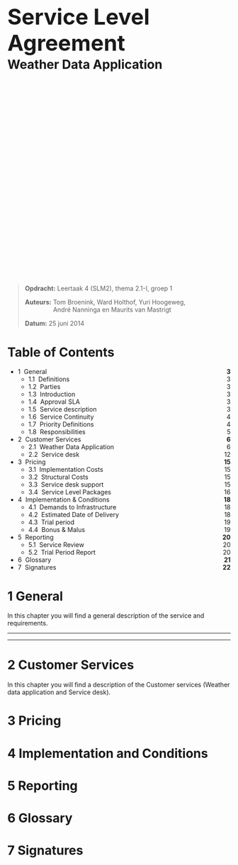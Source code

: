 <h1 style="font-size:3.5em">Service Level Agreement</h1>
<h2 style="font-size:2em;margin:-30px 0 480px">Weather Data Application</h2>

> __Opdracht:__ Leertaak 4 (SLM2), thema 2.1-I, groep 1
>
> __Auteurs:__ <span style="display:inline-block;vertical-align:top">Tom Broenink, Ward Holthof, Yuri Hoogeweg,<br/>André Nanninga en Maurits van Mastrigt</span>
>
> __Datum:__ 25 juni 2014

<!-- header: Vertrouwelijk document - SLM2, Groep 1, Thema 2.1-I -->

# Table of Contents

- 1 &nbsp;General											<span style="float:right;font-weight:bold">3</span>
	- 1.1 &nbsp;Definitions									<span style="float:right;font-weight:normal">3</span>
	- 1.2 &nbsp;Parties										<span style="float:right;font-weight:normal">3</span>	
	- 1.3 &nbsp;Introduction								<span style="float:right;font-weight:normal">3</span>
	- 1.4 &nbsp;Approval SLA								<span style="float:right;font-weight:normal">3</span>
	- 1.5 &nbsp;Service description 						<span style="float:right;font-weight:normal">3</span>
	- 1.6 &nbsp;Service Continuity							<span style="float:right;font-weight:normal">4</span>
	- 1.7 &nbsp;Priority Definitions						<span style="float:right;font-weight:normal">4</span>
	- 1.8 &nbsp;Responsibilities							<span style="float:right;font-weight:normal">5</span>
- 2 &nbsp;Customer Services									<span style="float:right;font-weight:bold">6</span>
	- 2.1 &nbsp;Weather Data Application 					<span style="float:right;font-weight:normal">6</span>
	- 2.2 &nbsp;Service desk								<span style="float:right;font-weight:normal">12</span>
- 3 &nbsp;Pricing       									<span style="float:right;font-weight:bold">15</span>
	- 3.1 &nbsp;Implementation Costs						<span style="float:right;font-weight:normal">15</span>
	- 3.2 &nbsp;Structural Costs							<span style="float:right;font-weight:normal">15</span>
	- 3.3 &nbsp;Service desk support 						<span style="float:right;font-weight:normal">15</span>
	- 3.4 &nbsp;Service Level Packages						<span style="float:right;font-weight:normal">16</span>
- 4 &nbsp;Implementation & Conditions						<span style="float:right;font-weight:bold">18</span>
	- 4.1 &nbsp;Demands to Infrastructure					<span style="float:right;font-weight:normal">18</span>
	- 4.2 &nbsp;Estimated Date of Delivery					<span style="float:right;font-weight:normal">18</span>
	- 4.3 &nbsp;Trial period								<span style="float:right;font-weight:normal">19</span>
	- 4.4 &nbsp;Bonus & Malus								<span style="float:right;font-weight:normal">19</span>
- 5 &nbsp;Reporting 										<span style="float:right;font-weight:bold">20</span>
	- 5.1 &nbsp;Service Review								<span style="float:right;font-weight:normal">20</span>
	- 5.2 &nbsp;Trial Period Report 						<span style="float:right;font-weight:normal">20</span>
- 6 &nbsp;Glossary 											<span style="float:right;font-weight:bold">21</span>
- 7 &nbsp;Signatures										<span style="float:right;font-weight:bold">22</span>

# 1 General

In this chapter you will find a general description of the service and requirements.

<!-- @include General/Definitions.md -->

---

<!-- @include General/Parties.md -->
<!-- @include General/Introduction.md -->
<!-- @include General/Approval SLA.md -->

---

<!-- @include General/Service Description.md -->
<!-- @include General/Service Continuity.md -->
<!-- @include General/Priority Definitions.md -->
<!-- @include General/Responsibility.md -->

# 2 Customer Services

In this chapter you will find a description of the Customer services (Weather data application and Service desk).

<!-- @include Customer Services/Customer Services.md -->

# 3 Pricing

<!-- @include Pricing/Implementation Costs.md -->
<!-- @include Pricing/Structural Costs.md -->
<!-- @include Pricing/Service desk support.md -->
<!-- @include Pricing/Service Level Packages.md -->

# 4 Implementation and Conditions

<!-- @include Implementation and Conditions/Demands to Infrastructure.md -->
<!-- @include Implementation and Conditions/Estimated date of delivery.md -->
<!-- @include Implementation and Conditions/Trial period.md -->
<!-- @include Implementation and Conditions/Bonus and Malus.md -->

# 5 Reporting

<!-- @include Reporting/Service Review.md -->
<!-- @include Reporting/Trial period report.md -->

# 6 Glossary

<!-- @include Glossary/Glossary.md -->

# 7 Signatures

<!-- @include Signatures/Signatures.md -->